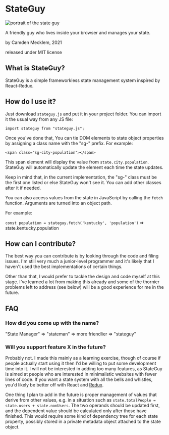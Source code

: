 # StateGuy

![portrait of the state guy](https://raw.githubusercontent.com/mythmakerseven/stateguy/main/docs/favicon.png)

A friendly guy who lives inside your browser and manages your state.

by Camden Mecklem, 2021

released under MIT license

## What is StateGuy?

StateGuy is a simple frameworkless state management system inspired by React-Redux.

## How do I use it?

Just download ``stateguy.js`` and put it in your project folder. You can import it the usual way from any JS file:

``import stateguy from "stateguy.js";``

Once you've done that, You can tie DOM elements to state object properties by assigning a class name with the
"sg-" prefix. For example:

``<span class="sg-city-population"></span>``

This span element will display the value from ``state.city.population``. StateGuy will automatically update the element each time the state updates.

Keep in mind that, in the current implementation, the "sg-" class must be the first one listed or else StateGuy won't see it. You can add other classes after it if needed.

You can also access values from the state in JavaScript by calling the ``fetch`` function. Arguments are turned into an object path.

For example:

``const population = stateguy.fetch('kentucky', 'population')`` => state.kentucky.population

## How can I contribute?

The best way you can contribute is by looking through the code and filing issues. I'm still very much a junior-level programmer and it's likely that I haven't used the best implementations of certain things.

Other than that, I would prefer to tackle the design and code myself at this stage. I've learned a lot from making this already and some of the thornier problems left to address (see below) will be a good experience for me in the future.

## FAQ

### How did you come up with the name?

"State Manager" => "stateman" => more friendlier => "stateguy"

### Will you support feature X in the future?

Probably not. I made this mainly as a learning exercise, though of course if people actually start using it then I'd be willing to put some development time into it. I will not be interested in adding too many features, as StateGuy is aimed at people who are interested in minimalistic websites with fewer lines of code. If you want a state system with all the bells and whistles, you'd likely be better off with React and [Redux](https://react-redux.js.org/).

One thing I plan to add in the future is proper management of values that derive from other values, e.g. in a situation such as ``state.totalPeople = state.users + state.nonUsers``. The two operands should be updated first, and the dependent value should be calculated only after those have finished. This would require some kind of dependency tree for each state property, possibly stored in a private metadata object attached to the state object.